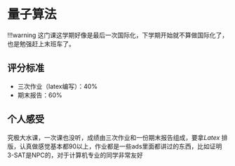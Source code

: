 # 量子算法

!!!warning
    这门课这学期好像是最后一次国际化，下学期开始就不算做国际化了，也是勉强赶上末班车了。

## 评分标准

* 三次作业（latex编写）：40%
* 期末报告：60%

## 个人感受

究极大水课，一次课也没听，成绩由三次作业和一份期末报告组成，要拿$Latex$ 排版，认真做感觉基本都90以上，作业都是一些ads里面都讲过的东西，比如证明3-SAT是NPC的，对于计算机专业的同学非常友好
